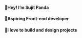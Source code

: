 #### 🍁Hey! I’m Sujit Panda
#### 🌱Aspiring Front-end developer
#### 💞️I love to build and design projects




